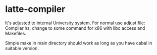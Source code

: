 # latte-compiler

It's adjusted to internal University system. For normal use adjust file: Compiler.hs, change to some command for x86 with libc access and Makefiles. 

Simple make in main directory should work as long as you have cabal in suitable version. 
